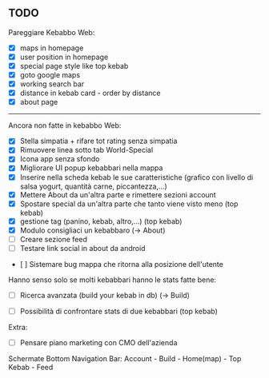## TODO

Pareggiare Kebabbo Web:

- [x] maps in homepage
- [x] user position in homepage
- [x] special page style like top kebab
- [x] goto google maps
- [x] working search bar
- [x] distance in kebab card - order by distance
- [x] about page

---

Ancora non fatte in kebabbo Web:

- [x] Stella simpatia + rifare tot rating senza simpatia
- [x] Rimuovere linea sotto tab World-Special
- [x] Icona app senza sfondo
- [x] Migliorare UI popup kebabbari nella mappa
- [x] Inserire nella scheda kebab le sue caratteristiche (grafico con livello di salsa yogurt, quantità carne, piccantezza,...)
- [x] Mettere About da un'altra parte e rimettere sezioni account
- [x] Spostare special da un'altra parte che tanto viene visto meno (top kebab)
- [x] gestione tag (panino, kebab, altro,...) (top kebab)
- [x] Modulo consigliaci un kebabbaro (-> About)
- [ ] Creare sezione feed
- [ ] Testare link social in about da android
- [ ] Sistemare bug mappa che ritorna alla posizione dell'utente

Hanno senso solo se molti kebabbari hanno le stats fatte bene:

- [ ] Ricerca avanzata (build your kebab in db) (-> Build)
- [ ] Possibilità di confrontare stats di due kebabbari (top kebab)


Extra:

- [ ] Pensare piano marketing con CMO dell'azienda

Schermate Bottom Navigation Bar:
Account - Build - Home(map) - Top Kebab - Feed